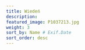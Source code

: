 ```yaml
---
title: Wiedeń 
description: 
featured_image: P1037213.jpg 
weight: 3
sort_by: Name # Exif.Date
sort_order: desc
---
```

